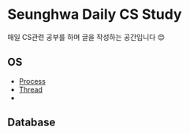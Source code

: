 # Seunghwa Daily CS Study
매일 CS관련 공부를 하며 글을 작성하는 공간입니다 :blush:

## OS
- [Process](./OS/Process/Readme.md) 
- [Thread](./OS/Thread/Readme.md)
- 
## Database

